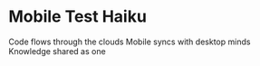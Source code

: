 # Mobile Test Haiku

Code flows through the clouds
Mobile syncs with desktop minds
Knowledge shared as one
